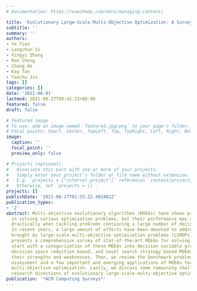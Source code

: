 ```yaml
---
# Documentation: https://wowchemy.com/docs/managing-content/

title: 'Evolutionary Large-Scale Multi-Objective Optimization: A Survey'
subtitle: ''
summary: ''
authors:
- Ye Tian
- Langchun Si
- Xingyi Zhang
- Ran Cheng
- Cheng He
- Kay Tan
- Yaochu Jin
tags: []
categories: []
date: '2021-06-01'
lastmod: 2021-08-27T09:42:23+08:00
featured: false
draft: false

# Featured image
# To use, add an image named `featured.jpg/png` to your page's folder.
# Focal points: Smart, Center, TopLeft, Top, TopRight, Left, Right, BottomLeft, Bottom, BottomRight.
image:
  caption: ''
  focal_point: ''
  preview_only: false

# Projects (optional).
#   Associate this post with one or more of your projects.
#   Simply enter your project's folder or file name without extension.
#   E.g. `projects = ["internal-project"]` references `content/project/deep-learning/index.md`.
#   Otherwise, set `projects = []`.
projects: []
publishDate: '2021-08-27T01:55:22.402401Z'
publication_types:
- '2'
abstract: Multi-objective evolutionary algorithms (MOEAs) have shown promising performance
  in solving various optimization problems, but their performance may deteriorate
  drastically when tackling problems containing a large number of decision variables.
  In recent years, a large amount of efforts have been devoted to addressing the challenges
  brought by large-scale multi-objective optimization problems (LSMOPs). This article
  presents a comprehensive survey of stat-of-the-art MOEAs for solving LSMOPs. We
  start with a categorization of these MOEAs into decision variable grouping based,
  decision space reduction based, and novel search strategy based MOEAs, discussing
  their strengths and weaknesses. Then, we review the benchmark problems for performance
  assessment and a few important and emerging applications of MOEAs for large-scale
  multi-objective optimization. Lastly, we discuss some remaining challenges and future
  research directions of evolutionary large-scale multi-objective optimization.
publication: '*ACM Computing Surveys*'
---
```


